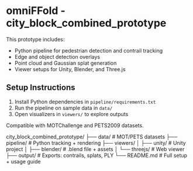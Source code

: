 # omniFFold - city_block_combined_prototype

This prototype includes:
- Python pipeline for pedestrian detection and contrail tracking
- Edge and object detection overlays
- Point cloud and Gaussian splat generation
- Viewer setups for Unity, Blender, and Three.js

## Setup Instructions
1. Install Python dependencies in `pipeline/requirements.txt`
2. Run the pipeline on sample data in `data/`
3. Open visualizers in `viewers/` to explore outputs

Compatible with MOTChallenge and PETS2009 datasets.

>
city_block_combined_prototype/
├── data/                  # MOT/PETS datasets
├── pipeline/              # Python tracking + rendering
├── viewers/
│   ├── unity/             # Unity project
│   ├── blender/           # .blend file + assets
│   └── threejs/           # Web viewer
├── output/                # Exports: contrails, splats, PLY
└── README.md              # Full setup + usage guide
>
